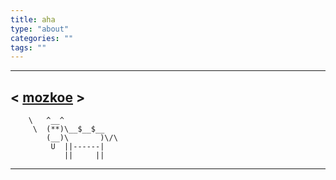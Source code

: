 ```yaml
---
title: aha
type: "about"
categories: ""
tags: ""
---
```

 ______________

< [mozkoe](https://mozkoe.com) >
 --------------

        \   ^__^
         \  (**)\__$__$__
            (__)\       )\/\
             U  ||------|
                ||     ||

 --------------
